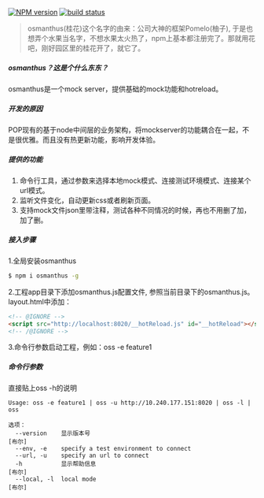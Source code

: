 [![NPM version][npm-image]][npm-url]
[![build status][travis-image]][travis-url]

> osmanthus(桂花)这个名字的由来：公司大神的框架Pomelo(柚子), 于是也想弄个水果当名字，不想水果太火热了，npm上基本都注册完了。那就用花吧，刚好园区里的桂花开了，就它了。

##### osmanthus？这是个什么东东？
osmanthus是一个mock server，提供基础的mock功能和hotreload。

##### 开发的原因
POP现有的基于node中间层的业务架构，将mockserver的功能耦合在一起，不是很优雅。而且没有热更新功能，影响开发体验。

##### 提供的功能
1. 命令行工具，通过参数来选择本地mock模式、连接测试环境模式、连接某个url模式。
2. 监听文件变化，自动更新css或者刷新页面。
3. 支持mock文件json里带注释，测试各种不同情况的时候，再也不用删了加，加了删。

##### 接入步骤
1.全局安装osmanthus
```bash
$ npm i osmanthus -g
```
2.工程app目录下添加osmanthus.js配置文件, 参照当前目录下的osmanthus.js。
layout.html中添加：
```html
<!-- @IGNORE -->
<script src="http://localhost:8020/__hotReload.js" id="__hotReload"></script>
<!-- /@IGNORE -->

```

3.命令行参数启动工程，例如：oss -e feature1


##### 命令行参数
直接贴上oss -h的说明
```
Usage: oss -e feature1 | oss -u http://10.240.177.151:8020 | oss -l | oss

选项：
  --version    显示版本号                                                 [布尔]
  --env, -e    specify a test environment to connect
  --url, -u    specify an url to connect
  -h           显示帮助信息                                               [布尔]
  --local, -l  local mode                                                [布尔]
```
[npm-image]: https://img.shields.io/npm/v/osmanthus.svg?style=flat-square
[npm-url]: https://www.npmjs.com/package/osmanthus
[travis-image]:https://img.shields.io/travis/BubbleTeam/osmanthus.svg
[travis-url]: https://travis-ci.org/BubbleTeam/osmanthus